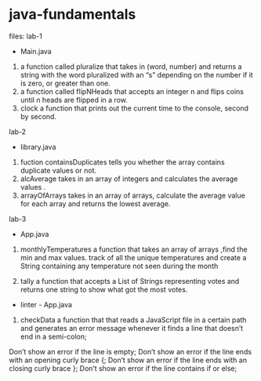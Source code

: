 # java-fundamentals
files:
lab-1
- Main.java
1. a function called pluralize
 that takes in (word, number) and returns a string with the word pluralized with an “s” depending on the number if it is zero, or greater than one.
2.  a function called flipNHeads 
that accepts an integer n and flips coins until n heads are flipped in a row.
3.  clock
a function that prints out the current time to the console, second by second. 


lab-2
- library.java
1. fuction containsDuplicates
tells you whether the array contains duplicate values or not.
2. alcAverage
takes in an array of integers and calculates the average values .
3. arrayOfArrays
takes in an array of arrays,  calculate the average value for each array and returns the lowest average.


lab-3 
- App.java 
1. monthlyTemperatures
 a function that takes an array of arrays ,find the min and max values.
  track of all the unique temperatures and create a String containing any temperature not seen during the month

  2. tally
  a function that accepts a List of Strings representing votes and returns one string to show what got the most votes.

- linter - App.java
1. checkData
a function that that reads a JavaScript file in a certain path and generates an error message whenever it finds a line that doesn’t end in a semi-colon;

Don’t show an error if the line is empty;
Don’t show an error if the line ends with an opening curly brace {;
Don’t show an error if the line ends with an closing curly brace };
Don’t show an error if the line contains if or else; 




